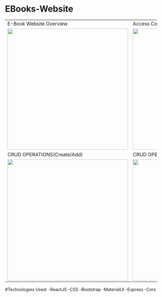 # EBooks-Website
<table>
  <tr>
     <td>E-Book Website Overview</td>
     <td>Access Control</td>
     <td>Admin Credentials</td>
     <td>E-Book Store </td> 
     <td>Contact US page </td>  
  </tr>
  <tr>
    <td valign="top"><img src = "https://user-images.githubusercontent.com/104123014/183332925-cbce4793-c07b-47a8-9767-646160883828.gif" width=400 /></td>
    <td valign="top"><img src = "https://user-images.githubusercontent.com/104123014/183331656-72b19ccd-0e6f-4caf-8168-00062708444b.gif" width=400 /></td>
    <td valign="top"><img src = "https://user-images.githubusercontent.com/104123014/183331663-240f18a6-854d-499a-9bfb-2c461c99b7ec.gif" width=400 /></td>
    <td valign="top"><img src = "https://user-images.githubusercontent.com/104123014/183331821-b2f3f9f4-19ab-4c35-b50a-56b5d168d0bc.gif" width=400 /></td>  
    <td valign="top"><img src = "https://user-images.githubusercontent.com/104123014/183331817-afb11780-1034-4e3e-9e0c-236ef393767c.gif" width=400 /></td>
    
    
  </tr>
  <tr>
     <td>CRUD OPERATIONS(Create/Add)</td>
     <td>CRUD OPERATIONS(Update)</td>
    <td> CRUD OPERATIONS(Delete)</td>
    <td> CRUD OPERATIONS(Read)</td>
    <td>Switch Accounts page </td>  
  </tr>
  <tr>
    <td valign="top"><img src = "https://user-images.githubusercontent.com/104123014/183331758-455c4862-37af-4a4d-b43e-d18c6126ab9e.gif" width=400 /></td>
    <td valign="top"><img src = "https://user-images.githubusercontent.com/104123014/183331782-aec67687-fd19-44e9-aa42-77ceae9f1f5b.gif" width=400 /></td>
    <td valign="top"><img src = "https://user-images.githubusercontent.com/104123014/183331788-919aee7a-acc2-4908-ac3f-00c4d0de97af.gif" width=400 /></td>
    <td valign="top"><img src = "https://user-images.githubusercontent.com/104123014/183331797-c5026403-1ad9-4c61-9ab8-b210ca57f134.gif" width=400 /></td>
    <td valign="top"><img src = "https://user-images.githubusercontent.com/104123014/183331834-dd60a724-441a-425d-b251-0ebf530584d6.gif" width=400 /></td>
  </tr>
 </table>
 
 #Technologies Used:
 -ReactJS
 -CSS
 -Bootstrap
 -MaterialUI
 -Express
 -Cors
